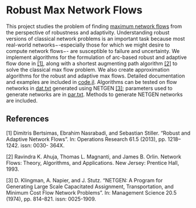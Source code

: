# Robust Max Network Flows
This project studies the problem of finding [maximum network flows](https://en.wikipedia.org/wiki/Maximum_flow_problem) from the perspective of robustness and adaptivity. Understanding robust versions of 
classical network problems is an important task because most real-world networks−-especially those for which we might desire to compute network flows−-
are susceptible to failure and uncertainty. We implement algorithms for the formulation of arc-based robust and adaptive flow done in [[1]](#1), along with a 
shortest augmenting path algorithm [[2]](#2) to solve the classical max flow problem. We also create approximation algorithms for the robust and adaptive max flows. Detailed 
documentation and examples are included in [code.jl](https://github.com/dakshces/RobustMaxNetFlows/blob/main/code.jl). Algorithms can be tested on flow networks in [dat.txt](https://github.com/dakshces/RobustMaxNetFlows/blob/main/dat.txt) generated using NETGEN [[3]](#3); parameters used to generate networks are in [par.txt](https://github.com/dakshces/RobustMaxNetFlows/blob/main/par.txt). Methods to generate NETGEN networks are included.


## References

<a id="1">[1]</a> 
Dimitris Bertsimas, Ebrahim Nasrabadi, and Sebastian Stiller. “Robust and Adaptive Network Flows”. In: Operations Research 61.5 (2013), pp. 1218–1242. issn: 0030- 364X.

<a id="2">[2]</a> 
Ravindra K. Ahuja, Thomas L. Magnanti, and James B. Orlin. Network Flows: Theory, Algorithms, and Applications. New Jersey: Prentice Hall, 1993.

<a id="3">[3]</a> 
D. Klingman, A. Napier, and J. Stutz. “NETGEN: A Program for Generating Large Scale Capacitated Assignment, Transportation, and Minimum Cost Flow Network Problems”. In: Management Science 20.5 (1974), pp. 814–821. issn: 0025-1909.
